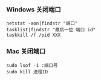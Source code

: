 ### Windows 关闭端口

```shell
netstat -aon|findstr "端口"
tasklist|findstr "最后一位 端口 id"
taskkill /f /pid XXX
```

### Mac 关闭端口

```shell
sudo lsof -i :端口号
sudo kill 进程ID
```
